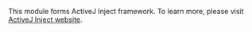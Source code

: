 This module forms ActiveJ Inject framework. To learn more, please visit [ActiveJ Inject website](https://inject.activej.io).
